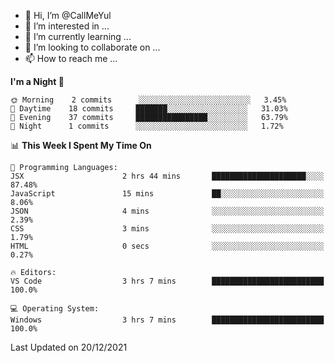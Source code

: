 - 👋 Hi, I’m @CallMeYul
- 👀 I’m interested in ...
- 🌱 I’m currently learning ...
- 💞️ I’m looking to collaborate on ...
- 📫 How to reach me ...

<!---
CallMeYul/CallMeYul is a ✨ special ✨ repository because its `README.md` (this file) appears on your GitHub profile.
You can click the Preview link to take a look at your changes.
--->

<!--START_SECTION:waka-->
**I'm a Night 🦉** 

```text
🌞 Morning    2 commits      ░░░░░░░░░░░░░░░░░░░░░░░░░   3.45% 
🌆 Daytime    18 commits     ███████░░░░░░░░░░░░░░░░░░   31.03% 
🌃 Evening    37 commits     ████████████████░░░░░░░░░   63.79% 
🌙 Night      1 commits      ░░░░░░░░░░░░░░░░░░░░░░░░░   1.72%

```


📊 **This Week I Spent My Time On** 

```text
💬 Programming Languages: 
JSX                      2 hrs 44 mins       █████████████████████░░░░   87.48% 
JavaScript               15 mins             ██░░░░░░░░░░░░░░░░░░░░░░░   8.06% 
JSON                     4 mins              ░░░░░░░░░░░░░░░░░░░░░░░░░   2.39% 
CSS                      3 mins              ░░░░░░░░░░░░░░░░░░░░░░░░░   1.79% 
HTML                     0 secs              ░░░░░░░░░░░░░░░░░░░░░░░░░   0.27%

🔥 Editors: 
VS Code                  3 hrs 7 mins        █████████████████████████   100.0%

💻 Operating System: 
Windows                  3 hrs 7 mins        █████████████████████████   100.0%

```


 Last Updated on 20/12/2021
<!--END_SECTION:waka-->
